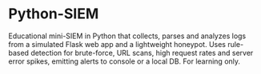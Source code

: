 # Python-SIEM
Educational mini-SIEM in Python that collects, parses and analyzes logs from a simulated Flask web app and a lightweight honeypot. Uses rule-based detection for brute-force, URL scans, high request rates and server error spikes, emitting alerts to console or a local DB. For learning only.
